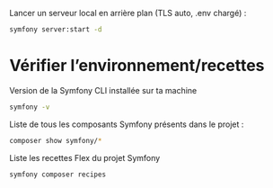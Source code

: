 Lancer un serveur local en arrière plan (TLS auto, .env chargé) :
```bash
symfony server:start -d
```

# Vérifier l’environnement/recettes

Version de la Symfony CLI installée sur ta machine
```bash
symfony -v
```

Liste de tous les composants Symfony présents dans le projet :
```bash
composer show symfony/*
```

Liste les recettes Flex du projet Symfony
```bash
symfony composer recipes
```